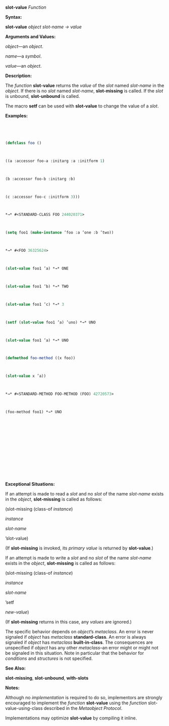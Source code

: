 **slot-value** *Function* 



**Syntax:** 



**slot-value** *object slot-name → value* 



**Arguments and Values:** 



*object*—an *object*. 



*name*—a *symbol*. 



*value*—an *object*. 



**Description:** 



The *function* **slot-value** returns the *value* of the *slot* named *slot-name* in the *object*. If there is no *slot* named *slot-name*, **slot-missing** is called. If the *slot* is unbound, **slot-unbound** is called. 



The macro **setf** can be used with **slot-value** to change the value of a *slot*. 



**Examples:**
```lisp
 



(defclass foo () 



((a :accessor foo-a :initarg :a :initform 1) 



(b :accessor foo-b :initarg :b) 



(c :accessor foo-c :initform 3))) 



*→* #<STANDARD-CLASS FOO 244020371> 



(setq foo1 (make-instance ’foo :a ’one :b ’two)) 



*→* #<FOO 36325624> 



(slot-value foo1 ’a) *→* ONE 



(slot-value foo1 ’b) *→* TWO 



(slot-value foo1 ’c) *→* 3 



(setf (slot-value foo1 ’a) ’uno) *→* UNO 



(slot-value foo1 ’a) *→* UNO 



(defmethod foo-method ((x foo)) 



(slot-value x ’a)) 



*→* #<STANDARD-METHOD FOO-METHOD (FOO) 42720573> 



(foo-method foo1) *→* UNO 







 



 




```
**Exceptional Situations:** 



If an attempt is made to read a *slot* and no *slot* of the name *slot-name* exists in the *object*, **slot-missing** is called as follows: 



(slot-missing (class-of *instance*) 



*instance* 



*slot-name* 



’slot-value) 



(If **slot-missing** is invoked, its *primary value* is returned by **slot-value**.) 



If an attempt is made to write a *slot* and no *slot* of the name *slot-name* exists in the *object*, **slot-missing** is called as follows: 



(slot-missing (class-of *instance*) 



*instance* 



*slot-name* 



’setf 



*new-value*) 



(If **slot-missing** returns in this case, any *values* are ignored.) 



The specific behavior depends on *object*’s *metaclass*. An error is never signaled if *object* has *metaclass* **standard-class**. An error is always signaled if *object* has *metaclass* **built-in-class**. The consequences are unspecified if *object* has any other *metaclass*–an error might or might not be signaled in this situation. Note in particular that the behavior for *conditions* and *structures* is not specified. 



**See Also:** 



**slot-missing**, **slot-unbound**, **with-slots** 



**Notes:** 



Although no *implementation* is required to do so, implementors are strongly encouraged to implement the *function* **slot-value** using the *function* slot-value-using-class described in the *Metaobject Protocol*. 



Implementations may optimize **slot-value** by compiling it inline. 



